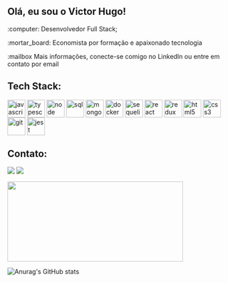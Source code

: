 <h2>Olá, eu sou o Victor Hugo! </h2>
<div>
  <p>:computer: Desenvolvedor Full Stack;</p>
  <p>:mortar_board: Economista por formação e apaixonado tecnologia</p>
  <p>:mailbox Mais informações, conecte-se comigo no LinkedIn ou entre em contato por email</p>
 </div>

<h2>Tech Stack:</h2>
<div>
  <img align="center" alt="javascript" width="40px"  src="https://cdn.jsdelivr.net/gh/devicons/devicon/icons/javascript/javascript-original.svg" />
  <img align="center" alt="typescript" width="40px" src="https://cdn.jsdelivr.net/gh/devicons/devicon/icons/typescript/typescript-original.svg" />  
  <img align="center" alt="node" width="40px" src="https://cdn.jsdelivr.net/gh/devicons/devicon/icons/nodejs/nodejs-original.svg" />  
  <img align="center" alt="sql" width="40px" src="https://cdn.jsdelivr.net/gh/devicons/devicon/icons/mysql/mysql-original.svg" />  
  <img align="center" alt="mongoDB" width="40px" src="https://cdn.jsdelivr.net/gh/devicons/devicon/icons/mongodb/mongodb-original.svg" />  
  <img align="center" alt="docker" width="40px" src="https://cdn.jsdelivr.net/gh/devicons/devicon/icons/docker/docker-original.svg" />  
  <img align="center" alt="sequelize" width="40px" src="https://cdn.jsdelivr.net/gh/devicons/devicon/icons/sequelize/sequelize-original.svg" />  
  <img align="center" alt="react" width="40px" src="https://cdn.jsdelivr.net/gh/devicons/devicon/icons/react/react-original.svg" />      
  <img align="center" alt="redux" width="40px" src="https://cdn.jsdelivr.net/gh/devicons/devicon/icons/redux/redux-original.svg" />
  <img align="center" alt="html5" width="40px" src="https://cdn.jsdelivr.net/gh/devicons/devicon/icons/html5/html5-original.svg" />
  <img align="center" alt="css3" width="40px" src="https://cdn.jsdelivr.net/gh/devicons/devicon/icons/css3/css3-original.svg" />
  <img align="center" alt="git" width="40px" src="https://cdn.jsdelivr.net/gh/devicons/devicon/icons/git/git-original.svg" />    
  <img align="center" alt="jest" width="40px" src="https://cdn.jsdelivr.net/gh/devicons/devicon/icons/jest/jest-plain.svg" />      
</div>


<h2>Contato:</h2>
<div>
  <a href="https://www.linkedin.com/in/victorhdoliveira/" target="_blank"><img src="https://img.shields.io/badge/-LinkedIn-%230077B5?style=for-the-badge&logo=linkedin&logoColor=white" target="_blank"></a>
  <a href="mailto:victorhdoliveira@gmail.com"><img src="https://img.shields.io/badge/Gmail-D14836?style=for-the-badge&logo=gmail&logoColor=white" target="_blank"></a>
</div>
</p>

<img align="center" height="180em" width="394px" src="https://github-readme-stats.vercel.app/api/top-langs/?username=victorhdoliveira&layout=compact&langs_count=7&theme=dark"/>

 
![Anurag's GitHub stats](https://github-readme-stats.vercel.app/api?username=victorhdoliveira&show_icons=true&theme=transparent&title_color=fff)
 
